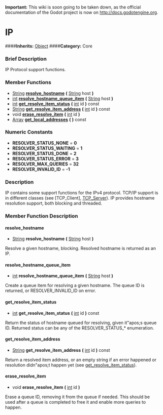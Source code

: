 **Important:** This wiki is soon going to be taken down, as the official documentation of the Godot project is now on http://docs.godotengine.org.

#  IP  
####**Inherits:** [Object](class_object)
####**Category:** Core

###  Brief Description  
IP Protocol support functions.

###  Member Functions 
  * [String](class_string)  **[resolve&#95;hostname](#resolve_hostname)**  **(** [String](class_string) host  **)**
  * [int](class_int)  **[resolve&#95;hostname&#95;queue&#95;item](#resolve_hostname_queue_item)**  **(** [String](class_string) host  **)**
  * [int](class_int)  **[get&#95;resolve&#95;item&#95;status](#get_resolve_item_status)**  **(** [int](class_int) id  **)** const
  * [String](class_string)  **[get&#95;resolve&#95;item&#95;address](#get_resolve_item_address)**  **(** [int](class_int) id  **)** const
  * void  **[erase&#95;resolve&#95;item](#erase_resolve_item)**  **(** [int](class_int) id  **)**
  * [Array](class_array)  **[get&#95;local&#95;addresses](#get_local_addresses)**  **(** **)** const

###  Numeric Constants  
  * **RESOLVER_STATUS_NONE** = **0**
  * **RESOLVER_STATUS_WAITING** = **1**
  * **RESOLVER_STATUS_DONE** = **2**
  * **RESOLVER_STATUS_ERROR** = **3**
  * **RESOLVER_MAX_QUERIES** = **32**
  * **RESOLVER_INVALID_ID** = **-1**

###  Description  
IP contains some support functions for the IPv4 protocol. TCP/IP support is in different classes (see [TCP_Client], [TCP_Server](class_tcp_server)). IP provides hostname resolution support, both blocking and threaded.

###  Member Function Description  

#### <a name="resolve_hostname">resolve_hostname</a>
  * [String](class_string)  **resolve&#95;hostname**  **(** [String](class_string) host  **)**

Resolve a given hostname, blocking. Resolved hostname is returned as an IP.

#### <a name="resolve_hostname_queue_item">resolve_hostname_queue_item</a>
  * [int](class_int)  **resolve&#95;hostname&#95;queue&#95;item**  **(** [String](class_string) host  **)**

Create a queue item for resolving a given hostname. The queue ID is returned, or RESOLVER_INVALID_ID on error.

#### <a name="get_resolve_item_status">get_resolve_item_status</a>
  * [int](class_int)  **get&#95;resolve&#95;item&#95;status**  **(** [int](class_int) id  **)** const

Return the status of hostname queued for resolving, given it"apos;s queue ID. Returned status can be any of the RESOLVER_STATUS_* enumeration.

#### <a name="get_resolve_item_address">get_resolve_item_address</a>
  * [String](class_string)  **get&#95;resolve&#95;item&#95;address**  **(** [int](class_int) id  **)** const

Return a resolved item address, or an empty string if an error happened or resolution didn"apos;t happen yet (see [get&#95;resolve&#95;item&#95;status](#get_resolve_item_status)).

#### <a name="erase_resolve_item">erase_resolve_item</a>
  * void  **erase&#95;resolve&#95;item**  **(** [int](class_int) id  **)**

Erase a queue ID, removing it from the queue if needed. This should be used after a queue is completed to free it and enable more queries to happen.
